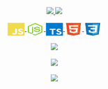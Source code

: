 <div align="center">
   <a href="https://github.com/jmazaia">
      <img height="180em" src="https://github-readme-stats.vercel.app/api?username=jmazaia&show_icons=true&theme=synthwave&include_all_commits=true&count_private=true"/>
      <img height="180em" src="https://github-readme-stats.vercel.app/api/top-langs/?username=jmazaia&layout=compact&langs_count=7&theme=synthwave"/>
</div>
<br/>
<div align="center">
<img align="center" alt="JS" height="30" width="40" src="https://raw.githubusercontent.com/devicons/devicon/master/icons/javascript/javascript-plain.svg">
<img align="center" alt="NodeJS" height="30" width="40" src="https://raw.githubusercontent.com/devicons/devicon/master/icons/nodejs/nodejs-plain.svg">
<img align="center" alt="TS" height="30" width="40" src="https://raw.githubusercontent.com/devicons/devicon/master/icons/typescript/typescript-plain.svg">
<img align="center" alt="HTML" height="30" width="40" src="https://raw.githubusercontent.com/devicons/devicon/master/icons/html5/html5-original.svg">
<img align="center" alt="CSS" height="30" width="40" src="https://raw.githubusercontent.com/devicons/devicon/master/icons/css3/css3-original.svg">
</div>
<br/>
<div align="center"> 
<a href="https://www.linkedin.com/in/jonathan-mazaia/" target="_blank"><img src="https://img.shields.io/badge/-LinkedIn-%230077B5?style=for-the-badge&logo=linkedin&logoColor=white" target="_blank"></a>  
</div>
<br/>
<div align="center">
   <img height="180em" src="http://github-readme-streak-stats.herokuapp.com?user=jmazaia&theme=monokai&hide_border=true&date_format=M%20j%5B%2C%20Y%5D"/>
</div>
<br/>
<div align="center">
   <img src="https://activity-graph.herokuapp.com/graph?username=jmazaia&custom_title=Jonathan%27s%20activity%20graph&theme=monokai&hide_border=true"/>
</div>
</div>
